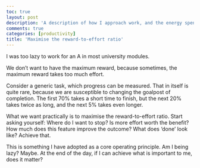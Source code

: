 ```yaml
---
toc: true
layout: post
description: 'A description of how I approach work, and the energy spent on it.'
comments: true
categories: [productivity]
title: 'Maximise the reward-to-effort ratio'
---
```


I was too lazy to work for an A in most university modules.

We don’t want to have the maximum reward, because sometimes, the maximum reward takes too much effort.

Consider a generic task, which progress can be measured. That in itself is quite rare, because we are susceptible to changing the goalpost of completion. The first 70% takes a short time to finish, but the next 20% takes twice as long, and the next 5% takes even longer.

What we want practically is to maximise the reward-to-effort ratio. Start asking yourself: Where do I want to stop? Is more effort worth the benefit? How much does this feature improve the outcome? What does ‘done’ look like? Achieve that.

This is something I have adopted as a core operating principle. Am I being lazy? Maybe. At the end of the day, if I can achieve what is important to me, does it matter?
